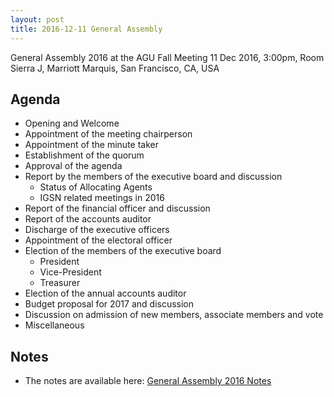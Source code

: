 ```yaml
---
layout: post
title: 2016-12-11 General Assembly
---
```


General Assembly 2016 at the AGU Fall Meeting
11 Dec 2016, 3:00pm, Room Sierra J, Marriott Marquis, San Francisco, CA, USA

## Agenda ##
  - Opening and Welcome
  - Appointment of the meeting chairperson
  - Appointment of the minute taker
  - Establishment of the quorum
  - Approval of the agenda
  - Report by the members of the executive board and discussion
      - Status of Allocating Agents
      - IGSN related meetings in 2016
  - Report of the financial officer and discussion
  - Report of the accounts auditor
  - Discharge of the executive officers
  - Appointment of the electoral officer
  - Election of the members of the executive board
     - President
     - Vice-President
     - Treasurer
  - Election of the annual accounts auditor
  - Budget proposal for 2017 and discussion
  - Discussion on admission of new members, associate members and vote
  - Miscellaneous



## Notes ##

  - The notes are available here: [General Assembly 2016 Notes](../../../../media/2016-12-11-general-assembly.pdf)
